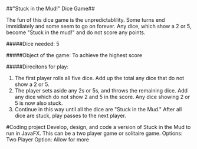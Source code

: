##"Stuck in the Mud!" Dice Game##

The fun of this dice game is the unpredictablility. Some turns end immidiately and some seem to go on forever. Any dice, which show a 2 or 5, become "Stuck in the mud!" and do not score any points. 

#####Dice needed: 5

#####Object of the game: To achieve the highest score

#####Direcitons for play:
1. The first player rolls all five dice. Add up the total any dice that do not show a 2 or 5.
2. The player sets aside any 2s or 5s, and throws the remaining dice. Add any dice which do not show 2 and 5 in the score. Any dice showing 2 or 5 is now also stuck. 
3. Continue in this way until all the dice are "Stuck in the Mud." After all dice are stuck, play passes to the next player. 

#Coding project
Develop, design, and code a version of Stuck in the Mud to run in JavaFX. This can be a two player game or solitaire game. 
Options:
  Two Player Option: Allow for more 
